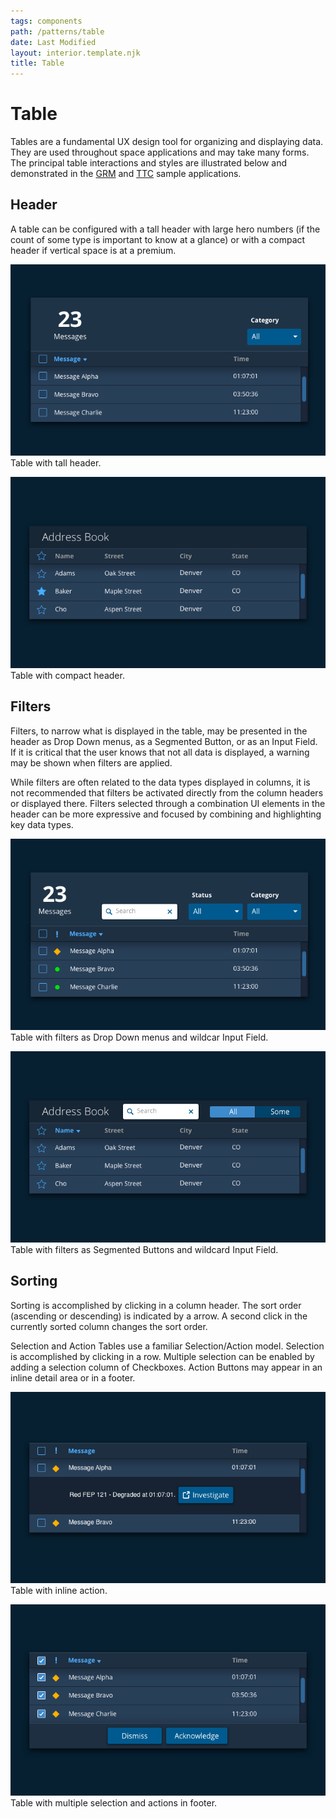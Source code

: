 ```yaml
---
tags: components
path: /patterns/table
date: Last Modified
layout: interior.template.njk
title: Table
---
```


# Table

Tables are a fundamental UX design tool for organizing and displaying data. They are used throughout space applications and may take many forms. The principal table interactions and styles are illustrated below and demonstrated in the [GRM](https://grm-dashboard.astrouxds.com/) and [TTC](https://ttc-monitor.astrouxds.com/) sample applications.

## Header

A table can be configured with a tall header with large hero numbers (if the count of some type is important to know at a glance) or with a compact header if vertical space is at a premium.

![Table with tall header.](/img/components/table-header-tall-cms.png 'Table with tall header.')
Table with tall header.

![Table with compact header.](/img/components/table-header-compact-cms.png 'Table with compact header.')
Table with compact header.

## Filters

Filters, to narrow what is displayed in the table, may be presented in the header as Drop Down menus, as a Segmented Button, or as an Input Field. If it is critical that the user knows that not all data is displayed, a warning may be shown when filters are applied.

While filters are often related to the data types displayed in columns, it is not recommended that filters be activated directly from the column headers or displayed there. Filters selected through a combination UI elements in the header can be more expressive and focused by combining and highlighting key data types.

![Table with filters as Drop Down menus and wildcar Input Field.](/img/components/table-filters-cms.png 'Table with filters as Drop Down menus and wildcar Input Field.')
Table with filters as Drop Down menus and wildcar Input Field.

![Table with filters as Segmented Buttons and wildcard Input Field.](/img/components/table-segmented-button-cms.png 'Table with filters as Segmented Buttons and wildcard Input Field.')
Table with filters as Segmented Buttons and wildcard Input Field.

## Sorting

Sorting is accomplished by clicking in a column header. The sort order (ascending or descending) is indicated by a arrow. A second click in the currently sorted column changes the sort order.

Selection and Action
Tables use a familiar Selection/Action model. Selection is accomplished by clicking in a row. Multiple selection can be enabled by adding a selection column of Checkboxes. Action Buttons may appear in an inline detail area or in a footer.

![Table with inline action.](/img/components/table-inline-action-cms.png 'Table with inline action.')
Table with inline action.

![Table with multiple selection and actions in footer.](/img/components/table-action-footer-cms.png 'Table with multiple selection and actions in footer.')
Table with multiple selection and actions in footer.
